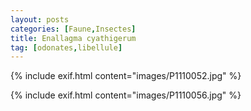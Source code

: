 ```yaml
---
layout: posts
categories: [Faune,Insectes]
title: Enallagma cyathigerum
tag: [odonates,libellule]
---
```

{% include exif.html content="images/P1110052.jpg" %}

{% include exif.html content="images/P1110056.jpg" %}